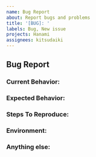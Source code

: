 ```yaml
---
name: Bug Report
about: Report bugs and problems
title: '[BUG]: '
labels: Bug, New issue
projects: Hanami
assignees: kitsudaiki
---
```


## Bug Report

<!-- Note: Please search to see if an issue already exists for the bug you encountered. -->

### Current Behavior:

<!-- A concise description of what you're experiencing. -->

### Expected Behavior:

<!-- A concise description of what you expected to happen. -->

### Steps To Reproduce:

<!--
Example: steps to reproduce the behavior:
1. In this environment...
2. With this config...
3. Run '...'
4. See error...
-->

### Environment:

<!--
Example:
- Hanami: Commit 2ff09fd
- OS: Ubuntu 22.04
- Kubernetes: 1.28.2
-->

### Anything else:

<!-- Links? References? Anything that will give us more context about the issue that you are encountering. -->
